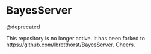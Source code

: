 # BayesServer

@deprecated

This repository is no longer active.  It has been forked to https://github.com/lbretthorst/BayesServer.  Cheers.
